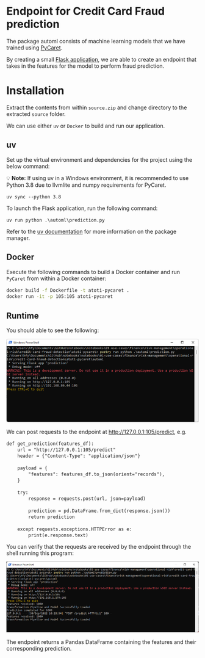 # Endpoint for Credit Card Fraud prediction

The package automl consists of machine learning models that we have trained using [PyCaret](https://pycaret.org/).

By creating a small [Flask application](https://flask.palletsprojects.com/en/2.2.x/), we are able to create an endpoint that takes in the features for the model to perform fraud prediction.

# Installation

Extract the contents from within `source.zip` and change directory to the extracted `source` folder.

We can use either `uv` or `Docker` to build and run our application.

## uv

Set up the virtual environment and dependencies for the project using the below command:

💡 **Note:** If using uv in a Windows environment, it is recommended to use Python 3.8 due to llvmlite and numpy requirements for PyCaret.

```
uv sync --python 3.8
```

To launch the Flask application, run the following command:

```
uv run python .\automl\prediction.py
```

Refer to the [uv documentation](https://docs.astral.sh/uv/) for more information on the package manager.

## Docker

Execute the following commands to build a Docker container and run `PyCaret` from within a Docker container:

```bash
docker build -f Dockerfile -t atoti-pycaret .
docker run -it -p 105:105 atoti-pycaret
```

## Runtime

You should able to see the following:

<img src="../img/flask_endpoint.png">

We can post requests to the endpoint at http://127.0.0.1:105/predict, e.g.  

```
def get_prediction(features_df):
    url = "http://127.0.0.1:105/predict"
    header = {"Content-Type": "application/json"}

    payload = {
        "features": features_df.to_json(orient="records"),
    }

    try:
        response = requests.post(url, json=payload)

        prediction = pd.DataFrame.from_dict(response.json())
        return prediction

    except requests.exceptions.HTTPError as e:
        print(e.response.text)
```

You can verify that the requests are received by the endpoint through the shell running this program:

<img src="../img/request_received.png"/>  

The endpoint returns a Pandas DataFrame containing the features and their corresponding prediction.
